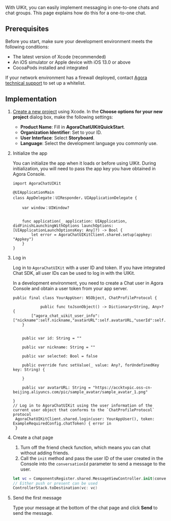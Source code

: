 With UIKit, you can easily implement messaging in one-to-one chats and chat groups. This page explains how do this for a one-to-one chat.

## Prerequisites

Before you start, make sure your development environment meets the following conditions:

- The latest version of Xcode (recommended)
- An iOS simulator or Apple device with iOS 13.0 or above 
- CocoaPods installed and integrated

If your network environment has a firewall deployed, contact [Agora technical support](mailto:support@agora.io) to set up a whitelist.

## Implementation

1. [Create a new project](https://developer.apple.com/cn/documentation/xcode/creating_an_xcode_project_for_an_app/) using Xcode. In the **Choose options for your new project** dialog box, make the following settings: 

   - **Product Name**: Fill in **AgoraChatUIKitQuickStart**.
   - **Organization Identifier**: Set to your ID.
   - **User Interface**: Select **Storyboard**.
   - **Language**: Select the development language you commonly use.

1. Initialize the app

   You can initialize the app when it loads or before using UIKit. During initialization, you will need to pass the app key you have obtained in Agora Console.

    ```
   import AgoraChatUIKit
       
   @UIApplicationMain
   class AppDelegate：UIResponder，UIApplicationDelegate {
   
        var window：UIWindow?
   
   
        func application(_ application: UIApplication, didFinishLaunchingWithOptions launchOptions: [UIApplicationLaunchOptionsKey: Any]?) -> Bool {
            let error = AgoraChatUIKitClient.shared.setup(appkey: "Appkey")
        }
   }
    ```

1. Log in

    Log in to `AgoraChatUIKit` with a user ID and token. If you have integrated Chat SDK, all user IDs can be used to log in with the UIKit.

    In a development environment, you need to create a Chat user in Agora Console and obtain a user token from your app server. 

   ```
   public final class YourAppUser: NSObject, ChatProfileProtocol {
   
               public func toJsonObject() -> Dictionary<String, Any>? {
           ["agora_chat_uikit_user_info":["nickname":self.nickname,"avatarURL":self.avatarURL,"userId":self.id]]
       }
       
       
       public var id: String = ""
           
       public var nickname: String = ""
           
       public var selected: Bool = false
       
       public override func setValue(_ value: Any?, forUndefinedKey key: String) {
           
       }
   
       public var avatarURL: String = "https://accktvpic.oss-cn-beijing.aliyuncs.com/pic/sample_avatar/sample_avatar_1.png"
   
   }
   // Log in to AgoraChatUIKit using the user information of the current user object that conforms to the `ChatProfileProtocol` protocol
    AgoraChatUIKitClient.shared.login(user: YourAppUser(), token: ExampleRequiredConfig.chatToken) { error in 
    }
    ```

1. Create a chat page

   1. Turn off the friend check function, which means you can chat without adding friends.
   1. Call the `init` method and pass the user ID of the user created in the Console into the `conversationId` parameter to send a message to the user.

    ```swift
   let vc = ComponentsRegister.shared.MessageViewController.init(conversationId: <#Create user's id#>, chatType: .chat)
   // Either push or present can be used
    ControllerStack.toDestination(vc: vc)
    ```
   
1. Send the first message

    Type your message at the bottom of the chat page and click **Send** to send the message.